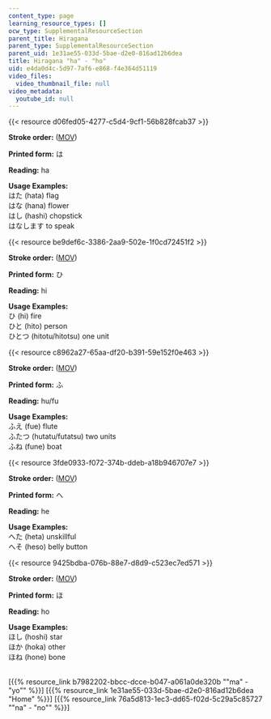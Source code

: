 ```yaml
---
content_type: page
learning_resource_types: []
ocw_type: SupplementalResourceSection
parent_title: Hiragana
parent_type: SupplementalResourceSection
parent_uid: 1e31ae55-033d-5bae-d2e0-816ad12b6dea
title: Hiragana "ha" - "ho"
uid: e4da0d4c-5d97-7af6-e868-f4e364d51119
video_files:
  video_thumbnail_file: null
video_metadata:
  youtube_id: null
---
```


{{< resource d06fed05-4277-c5d4-9cf1-56b828fcab37 >}}

**Stroke order:** ([MOV](http://www.archive.org/download/MITRES21F.01S10_HIRAGANA_CHARACTERS/0447.mov))

**Printed form:** は

**Reading:** ha

**Usage Examples:**  
はた (hata) flag  
はな (hana) flower  
はし (hashi) chopstick  
はなします to speak

{{< resource be9def6c-3386-2aa9-502e-1f0cd72451f2 >}}

**Stroke order:** ([MOV](http://www.archive.org/download/MITRES21F.01S10_HIRAGANA_CHARACTERS/0450.mov))

**Printed form:** ひ

**Reading:** hi

**Usage Examples:**  
ひ (hi) fire  
ひと (hito) person  
ひとつ (hitotu/hitotsu) one unit

{{< resource c8962a27-65aa-df20-b391-59e152f0e463 >}}

**Stroke order:** ([MOV](http://www.archive.org/download/MITRES21F.01S10_HIRAGANA_CHARACTERS/0453.mov))

**Printed form:** ふ

**Reading:** hu/fu

**Usage Examples:**  
ふえ (fue) flute  
ふたつ (hutatu/futatsu) two units  
ふね (fune) boat

{{< resource 3fde0933-f072-374b-ddeb-a18b946707e7 >}}

**Stroke order:** ([MOV](http://www.archive.org/download/MITRES21F.01S10_HIRAGANA_CHARACTERS/0456.mov))

**Printed form:** へ

**Reading:** he

**Usage Examples:**  
へた (heta) unskillful  
へそ (heso) belly button

{{< resource 9425bdba-076b-88e7-d8d9-c523ec7ed571 >}}

**Stroke order:** ([MOV](http://www.archive.org/download/MITRES21F.01S10_HIRAGANA_CHARACTERS/0459.mov))

**Printed form:** ほ

**Reading:** ho

**Usage Examples:**  
ほし (hoshi) star  
ほか (hoka) other  
ほね (hone) bone  
 

  
\[{{% resource_link b7982202-bbcc-dcce-b047-a061a0de320b "\"ma\" - \"yo\"" %}}\] \[{{% resource_link 1e31ae55-033d-5bae-d2e0-816ad12b6dea "Home" %}}\] \[{{% resource_link 76a5d813-1ec3-dd65-f02d-5c29a5c85727 "\"na\" - \"no\"" %}}\]